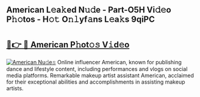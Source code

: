 ## American L𝚎a𝚔ed N𝚞𝚍e - Part-O5H Vi𝚍𝚎o P𝚑𝚘tos - H𝚘𝚝 O𝚗𝚕yf𝚊ns L𝚎a𝚔s 9qiPC

# <h2><a href="http://kfbpq3.oniu.top/?m=American">🔗👉 🔴 American P𝚑ot𝚘𝚜 V𝚒d𝚎o</a></h2>

[![American Nu𝚍e𝚜](https://i.imgur.com/0qMVB7G.gif)](http://kfbpq3.oniu.top/?m=American)
Online influencer American, known for publishing dance and lifestyle content, including performances and vlogs on social media platforms. Remarkable makeup artist assistant American, acclaimed for their exceptional abilities and accomplishments in assisting makeup artists.  
